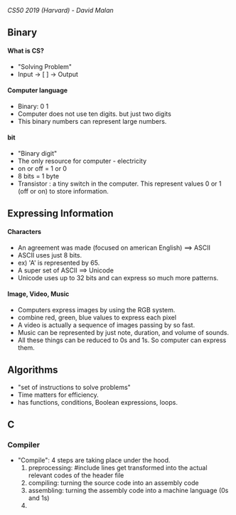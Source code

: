 *CS50 2019 (Harvard) - David Malan*

## Binary

#### What is CS?
- "Solving Problem"
- Input -> [     ] -> Output

#### Computer language
- Binary: 0 1
- Computer does not use ten digits. but just two digits
- This binary numbers can represent large numbers.

#### bit
- "Binary digit"
- The only resource for computer - electricity
- on or off = 1 or 0
- 8 bits = 1 byte
- Transistor : a tiny switch in the computer. This represent values 0 or 1 (off or on) to store information.

## Expressing Information

#### Characters
- An agreement was made (focused on american English) ==> ASCII
- ASCII uses just 8 bits.
- ex) 'A' is represented by 65.
- A super set of ASCII ==> Unicode
- Unicode uses up to 32 bits and can express so much more patterns.

#### Image, Video, Music 
- Computers express images by using the RGB system.
- combine red, green, blue values to express each pixel 
- A video is actually a sequence of images passing by so fast. 
- Music can be represented by just note, duration, and volume of sounds. 
- All these things can be reduced to 0s and 1s. So computer can express them.

## Algorithms

- "set of instructions to solve problems"
- Time matters for efficiency.
- has functions, conditions, Boolean expressions, loops.

## C
### Compiler
- "Compile": 4 steps are taking place under the hood.
  1) preprocessing: #include lines get transformed into the actual relevant codes of the header file
  2) compiling: turning the source code into an assembly code
  3) assembling: turning the assembly code into a machine language (0s and 1s)
  4) 
